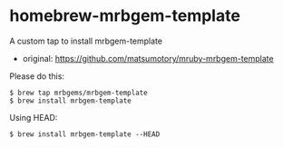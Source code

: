 # homebrew-mrbgem-template

A custom tap to install mrbgem-template

* original: https://github.com/matsumotory/mruby-mrbgem-template

Please do this:

```console
$ brew tap mrbgems/mrbgem-template
$ brew install mrbgem-template
```

Using HEAD:

```
$ brew install mrbgem-template --HEAD      
```
